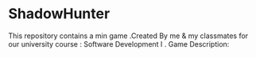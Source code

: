 # ShadowHunter
This repository contains a min game .Created By me &amp; my classmates for our university course : Software Development I  . Game Description:
